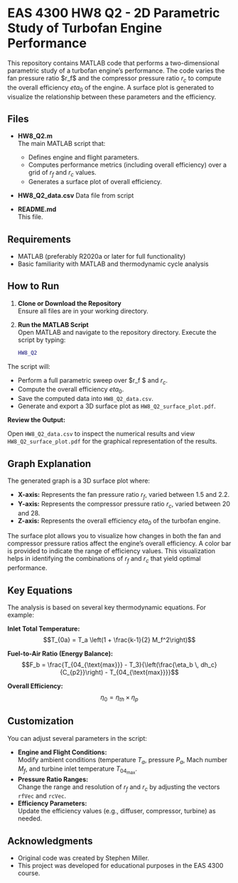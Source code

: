# EAS 4300 HW8 Q2 - 2D Parametric Study of Turbofan Engine Performance

This repository contains MATLAB code that performs a two-dimensional parametric study of a turbofan engine’s performance. The code varies the fan pressure ratio $r_f\$ and the compressor pressure ratio $r_c$ to compute the overall efficiency $eta_0$ of the engine. A surface plot is generated to visualize the relationship between these parameters and the efficiency.

## Files

- **HW8_Q2.m**  
  The main MATLAB script that:
  - Defines engine and flight parameters.
  - Computes performance metrics (including overall efficiency) over a grid of $r_f$ and $r_c$ values.
  - Generates a surface plot of overall efficiency.
  
- **HW8_Q2_data.csv**
  Data file from script

- **README.md**  
  This file.

## Requirements

- MATLAB (preferably R2020a or later for full functionality)
- Basic familiarity with MATLAB and thermodynamic cycle analysis

## How to Run

1. **Clone or Download the Repository**  
   Ensure all files are in your working directory.

2. **Run the MATLAB Script**  
   Open MATLAB and navigate to the repository directory. Execute the script by typing:
   ```matlab
   HW8_Q2

The script will:

- Perform a full parametric sweep over $r_f $ and $r_c$.
- Compute the overall efficiency $eta_0$.
- Save the computed data into `HW8_Q2_data.csv`.
- Generate and export a 3D surface plot as `HW8_Q2_surface_plot.pdf`.

**Review the Output:**

Open `HW8_Q2_data.csv` to inspect the numerical results and view `HW8_Q2_surface_plot.pdf` for the graphical representation of the results.

## Graph Explanation

The generated graph is a 3D surface plot where:
- **X-axis:** Represents the fan pressure ratio $r_f$, varied between 1.5 and 2.2.
- **Y-axis:** Represents the compressor pressure ratio $r_c$, varied between 20 and 28.
- **Z-axis:** Represents the overall efficiency $eta_0$ of the turbofan engine.

The surface plot allows you to visualize how changes in both the fan and compressor pressure ratios affect the engine’s overall efficiency. A color bar is provided to indicate the range of efficiency values. This visualization helps in identifying the combinations of $r_f$ and $r_c$ that yield optimal performance.

## Key Equations

The analysis is based on several key thermodynamic equations. For example:

**Inlet Total Temperature:**
$$T_{0a} = T_a \left(1 + \frac{k-1}{2} M_f^2\right)$$

**Fuel-to-Air Ratio (Energy Balance):**
$$F_b = \frac{T_{04_{\text{max}}} - T_3}{\left(\frac{\eta_b \, dh_c}{C_{p2}}\right) - T_{04_{\text{max}}}}$$

**Overall Efficiency:**
$$\eta_0 = \eta_{th} \times \eta_p$$

## Customization

You can adjust several parameters in the script:
- **Engine and Flight Conditions:**  
  Modify ambient conditions (temperature $T_a$, pressure $P_a$, Mach number $M_f$, and turbine inlet temperature $T_{04_{\text{max}}}$.
- **Pressure Ratio Ranges:**  
  Change the range and resolution of $r_f$ and $r_c$ by adjusting the vectors `rfVec` and `rcVec`.
- **Efficiency Parameters:**  
  Update the efficiency values (e.g., diffuser, compressor, turbine) as needed.

## Acknowledgments

- Original code was created by Stephen Miller.
- This project was developed for educational purposes in the EAS 4300 course.
